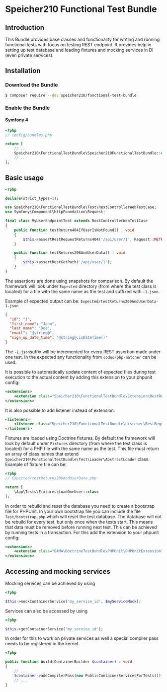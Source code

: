 # Speicher210 Functional Test Bundle

## Introduction

This Bundle provides base classes and functionality for writing and running functional tests 
with focus on testing REST endpoint.
It provides help in setting up test database and loading fixtures and mocking services in DI (even private services).

## Installation

### Download the Bundle

```bash
$ composer require --dev speicher210/functional-test-bundle
```

### Enable the Bundle

#### Symfony 4
```php
<?php
// config/bundles.php

return [
    // ...
    Speicher210\FunctionalTestBundle\Speicher210FunctionalTestBundle::class => ['dev' => true, 'test' => true],
    // ...
];
```

## Basic usage

```php
<?php

declare(strict_types=1);

use Speicher210\FunctionalTestBundle\Test\RestControllerWebTestCase;
use Symfony\Component\HttpFoundation\Request;

final class MyUserEndpointTest extends RestControllerWebTestCase
{
    public function testReturn404IfUserIsNotFound() : void
    {
        $this->assertRestRequestReturns404('/api/user/1', Request::METHOD_GET);
    }

    public function testReturns200AndUserData() : void
    {
        $this->assertRestGetPath('/api/user/1');
    }
}
```

The assertions are done using snapshots for comparison.
By default the framework will look under `Expected` directory (from where the test class is located) 
for a file with the same name as the test and suffixed with `-1.json`.

Example of expected output can be:
`Expected/testReturns200AndUserData-1.json`
```json
{
  "id": "1",
  "first_name": "John",
  "last_name": "Doe",
  "email": "@string@",
  "sign_up_date_time": "@string@.isDateTime()"
}
```
The `-1.json`suffix will be incremented for every REST assertion made under one test.
In the expected any functionality from `coduo/php-matcher` can be used.

It is possible to automatically update content of expected files during test execution to the actual content by adding 
this extension to your phpunit config:

```xml
<extensions>
    <extension class="Speicher210\FunctionalTestBundle\Extension\RestRequestFailTestExpectedOutputFileUpdater" />
</extensions>
```

It is also possible to add listener instead of extension:

```xml
<listeners>
    <listener class="Speicher210\FunctionalTestBundle\Listener\RestRequestFailTestExpectedOutputFileUpdater" />
</listeners>
```

Fixtures are loaded using Doctrine fixtures. 
By default the framework will look by default under `Fixtures` directory (from where the test class is located)
for a PHP file with the same name as the test. This file must return an array of class names that extend 
`Speicher210\FunctionalTestBundle\Test\Loader\AbstractLoader` class.
Example of fixture file can be:

```php
<?php
// Expected/testReturns200AndUserData.php

return [
    \App\Tests\Fixtures\LoadOneUser::class
];
```

In order to rebuild and reset the database you need to create a bootstrap file for PHPUnit.
In your own bootstrap file you can include the file `Test/bootstrap.php` which will reset the test database.
The database will not be rebuild for every test, but only once when the tests start.
This means that data must be removed before running next test. This can be achieved by running tests in a transaction.
For this add the extension to your phpunit config:

```xml
<extensions>
    <extension class="DAMA\DoctrineTestBundle\PHPUnit\PHPUnitExtension" />
</extensions>
```

## Accessing and mocking services

Mocking services can be achieved by using

```php
<?php

$this->mockContainerService('my_service_id', $myServiceMock);
```

Services can also be accessed by using
```php
<?php

$this->getContainerService('my_service_id');
```

In order for this to work on private services as well a special compiler pass needs to be registered in the kernel.

```php
<?php

public function build(ContainerBuilder $container) : void
{
    // ...
    $container->addCompilerPass(new PublicContainerServicesForTests());
    // ...
}
```
